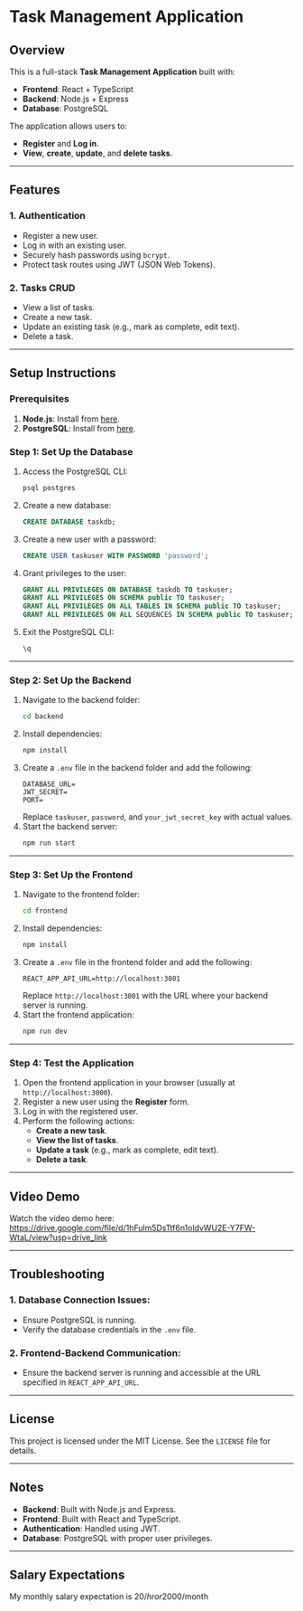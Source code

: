 # Task Management Application

## Overview
This is a full-stack **Task Management Application** built with:
- **Frontend**: React + TypeScript
- **Backend**: Node.js + Express
- **Database**: PostgreSQL

The application allows users to:
- **Register** and **Log in**.
- **View**, **create**, **update**, and **delete tasks**.

---

## Features

### 1. Authentication
- Register a new user.
- Log in with an existing user.
- Securely hash passwords using `bcrypt`.
- Protect task routes using JWT (JSON Web Tokens).

### 2. Tasks CRUD
- View a list of tasks.
- Create a new task.
- Update an existing task (e.g., mark as complete, edit text).
- Delete a task.

---


## Setup Instructions

### Prerequisites
1. **Node.js**: Install from [here](https://nodejs.org/).
2. **PostgreSQL**: Install from [here](https://www.postgresql.org/download/).

### Step 1: Set Up the Database

1. Access the PostgreSQL CLI:
   ```bash
   psql postgres
   ```
2. Create a new database:
   ```sql
   CREATE DATABASE taskdb;
   ```
3. Create a new user with a password:
   ```sql
   CREATE USER taskuser WITH PASSWORD 'password';
   ```
4. Grant privileges to the user:
   ```sql
   GRANT ALL PRIVILEGES ON DATABASE taskdb TO taskuser;
   GRANT ALL PRIVILEGES ON SCHEMA public TO taskuser;
   GRANT ALL PRIVILEGES ON ALL TABLES IN SCHEMA public TO taskuser;
   GRANT ALL PRIVILEGES ON ALL SEQUENCES IN SCHEMA public TO taskuser;
   ```
5. Exit the PostgreSQL CLI:
   ```sql
   \q
   ```

---

### Step 2: Set Up the Backend

1. Navigate to the backend folder:
   ```bash
   cd backend
   ```
2. Install dependencies:
   ```bash
   npm install
   ```
3. Create a `.env` file in the backend folder and add the following:
   ```env
   DATABASE_URL=
   JWT_SECRET=
   PORT=
   ```
   Replace `taskuser`, `password`, and `your_jwt_secret_key` with actual values.
4. Start the backend server:
   ```bash
   npm run start
   ```

---

### Step 3: Set Up the Frontend

1. Navigate to the frontend folder:
   ```bash
   cd frontend
   ```
2. Install dependencies:
   ```bash
   npm install
   ```
3. Create a `.env` file in the frontend folder and add the following:
   ```env
   REACT_APP_API_URL=http://localhost:3001
   ```
   Replace `http://localhost:3001` with the URL where your backend server is running.
4. Start the frontend application:
   ```bash
   npm run dev
   ```

---

### Step 4: Test the Application

1. Open the frontend application in your browser (usually at `http://localhost:3000`).
2. Register a new user using the **Register** form.
3. Log in with the registered user.
4. Perform the following actions:
   - **Create a new task**.
   - **View the list of tasks**.
   - **Update a task** (e.g., mark as complete, edit text).
   - **Delete a task**.

---

## Video Demo
Watch the video demo here: https://drive.google.com/file/d/1hFulm5DsTtf6n1oldvWU2E-Y7FW-WtaL/view?usp=drive_link

---

## Troubleshooting

### 1. Database Connection Issues:
- Ensure PostgreSQL is running.
- Verify the database credentials in the `.env` file.

### 2. Frontend-Backend Communication:
- Ensure the backend server is running and accessible at the URL specified in `REACT_APP_API_URL`.

---

## License
This project is licensed under the MIT License. See the `LICENSE` file for details.

---

## Notes
- **Backend**: Built with Node.js and Express.
- **Frontend**: Built with React and TypeScript.
- **Authentication**: Handled using JWT.
- **Database**: PostgreSQL with proper user privileges.

---

## Salary Expectations
My monthly salary expectation is 20$/hr or 2000$/month






